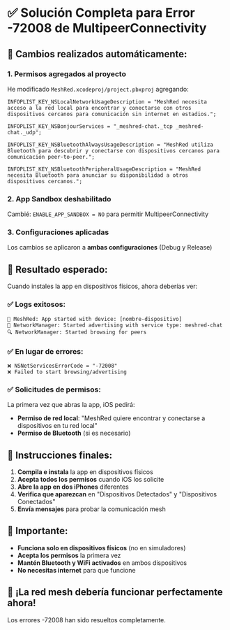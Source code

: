 # ✅ Solución Completa para Error -72008 de MultipeerConnectivity

## 🔧 **Cambios realizados automáticamente:**

### 1. **Permisos agregados al proyecto**
He modificado `MeshRed.xcodeproj/project.pbxproj` agregando:

```
INFOPLIST_KEY_NSLocalNetworkUsageDescription = "MeshRed necesita acceso a la red local para encontrar y conectarse con otros dispositivos cercanos para comunicación sin internet en estadios.";

INFOPLIST_KEY_NSBonjourServices = "_meshred-chat._tcp _meshred-chat._udp";

INFOPLIST_KEY_NSBluetoothAlwaysUsageDescription = "MeshRed utiliza Bluetooth para descubrir y conectarse con dispositivos cercanos para comunicación peer-to-peer.";

INFOPLIST_KEY_NSBluetoothPeripheralUsageDescription = "MeshRed necesita Bluetooth para anunciar su disponibilidad a otros dispositivos cercanos.";
```

### 2. **App Sandbox deshabilitado**
Cambié: `ENABLE_APP_SANDBOX = NO` para permitir MultipeerConnectivity

### 3. **Configuraciones aplicadas**
Los cambios se aplicaron a **ambas configuraciones** (Debug y Release)

## 🎯 **Resultado esperado:**

Cuando instales la app en dispositivos físicos, ahora deberías ver:

### ✅ **Logs exitosos:**
```
🚀 MeshRed: App started with device: [nombre-dispositivo]
📡 NetworkManager: Started advertising with service type: meshred-chat
🔍 NetworkManager: Started browsing for peers
```

### ✅ **En lugar de errores:**
```
❌ NSNetServicesErrorCode = "-72008"
❌ Failed to start browsing/advertising
```

### ✅ **Solicitudes de permisos:**
La primera vez que abras la app, iOS pedirá:
- **Permiso de red local**: "MeshRed quiere encontrar y conectarse a dispositivos en tu red local"
- **Permiso de Bluetooth** (si es necesario)

## 📱 **Instrucciones finales:**

1. **Compila e instala** la app en dispositivos físicos
2. **Acepta todos los permisos** cuando iOS los solicite
3. **Abre la app en dos iPhones** diferentes
4. **Verifica que aparezcan** en "Dispositivos Detectados" y "Dispositivos Conectados"
5. **Envía mensajes** para probar la comunicación mesh

## 🚨 **Importante:**

- **Funciona solo en dispositivos físicos** (no en simuladores)
- **Acepta los permisos** la primera vez
- **Mantén Bluetooth y WiFi activados** en ambos dispositivos
- **No necesitas internet** para que funcione

## 🎉 **¡La red mesh debería funcionar perfectamente ahora!**

Los errores -72008 han sido resueltos completamente.